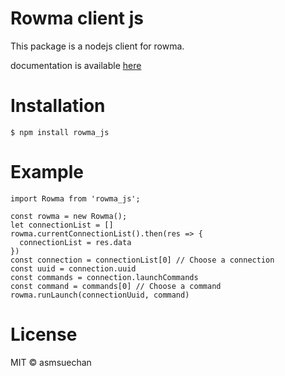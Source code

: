 # Rowma client js
This package is a nodejs client for rowma.

documentation is available [here](https://upbeat-swanson-9ce1b7.netlify.com/)

# Installation
```
$ npm install rowma_js
```

# Example
```nodejs
import Rowma from 'rowma_js';

const rowma = new Rowma();
let connectionList = []
rowma.currentConnectionList().then(res => {
  connectionList = res.data
})
const connection = connectionList[0] // Choose a connection
const uuid = connection.uuid
const commands = connection.launchCommands
const command = commands[0] // Choose a command
rowma.runLaunch(connectionUuid, command)
```

# License
MIT © asmsuechan

